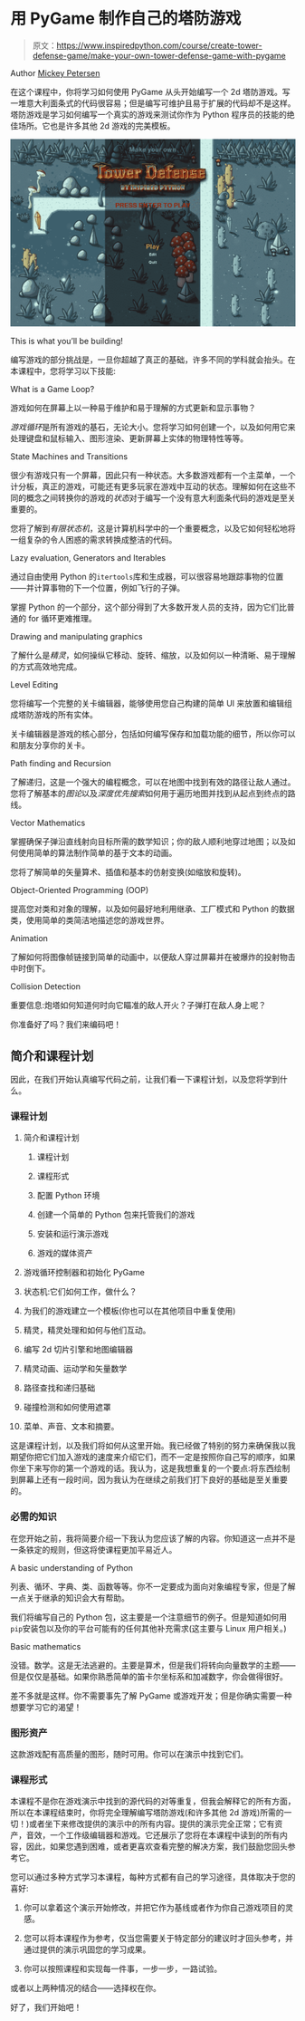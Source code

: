# 用 PyGame 制作自己的塔防游戏

> 原文：<https://www.inspiredpython.com/course/create-tower-defense-game/make-your-own-tower-defense-game-with-pygame>

Author [Mickey Petersen](https://www.inspiredpython.com/author/mickey-petersen)

在这个课程中，你将学习如何使用 PyGame 从头开始编写一个 2d 塔防游戏。写一堆意大利面条式的代码很容易；但是编写可维护且易于扩展的代码却不是这样。塔防游戏是学习如何编写一个真实的游戏来测试你作为 Python 程序员的技能的绝佳场所。它也是许多其他 2d 游戏的完美模板。

[![Screenshot of the main menu of the PyGame Tower Defense Game](img/411fd06f9220c989d883fb1772bf8f75.png)](https://www.inspiredpython.com/static/courses/create-tower-defense-game/tower-defense-demo-main-menu.png)

This is what you’ll be building!



编写游戏的部分挑战是，一旦你超越了真正的基础，许多不同的学科就会抬头。在本课程中，您将学习以下技能:

What is a Game Loop?

游戏如何在屏幕上以一种易于维护和易于理解的方式更新和显示事物？

*游戏循环*是所有游戏的基石，无论大小。您将学习如何创建一个，以及如何用它来处理键盘和鼠标输入、图形渲染、更新屏幕上实体的物理特性等等。

State Machines and Transitions

很少有游戏只有一个屏幕，因此只有一种状态。大多数游戏都有一个主菜单，一个计分板，真正的游戏，可能还有更多玩家在游戏中互动的状态。理解如何在这些不同的概念之间转换你的游戏的*状态*对于编写一个没有意大利面条代码的游戏是至关重要的。

您将了解到*有限状态机*，这是计算机科学中的一个重要概念，以及它如何轻松地将一组复杂的令人困惑的需求转换成整洁的代码。

Lazy evaluation, Generators and Iterables

通过自由使用 Python 的`itertools`库和生成器，可以很容易地跟踪事物的位置——并计算事物的下一个位置，例如飞行的子弹。

掌握 Python 的一个部分，这个部分得到了大多数开发人员的支持，因为它们比普通的 for 循环更难推理。

Drawing and manipulating graphics

了解什么是*精灵*，如何操纵它移动、旋转、缩放，以及如何以一种清晰、易于理解的方式高效地完成。

Level Editing

您将编写一个完整的关卡编辑器，能够使用您自己构建的简单 UI 来放置和编辑组成塔防游戏的所有实体。

关卡编辑器是游戏的核心部分，包括如何编写保存和加载功能的细节，所以你可以和朋友分享你的关卡。

Path finding and Recursion

了解递归，这是一个强大的编程概念，可以在地图中找到有效的路径让敌人通过。您将了解基本的*图论*以及*深度优先搜索*如何用于遍历地图并找到从起点到终点的路线。

Vector Mathematics

掌握确保子弹沿直线射向目标所需的数学知识；你的敌人顺利地穿过地图；以及如何使用简单的算法制作简单的基于文本的动画。

您将了解简单的矢量算术、插值和基本的仿射变换(如缩放和旋转)。

Object-Oriented Programming (OOP)

提高您对类和对象的理解，以及如何最好地利用继承、工厂模式和 Python 的数据类，使用简单的类简洁地描述您的游戏世界。

Animation

了解如何将图像帧链接到简单的动画中，以便敌人穿过屏幕并在被爆炸的投射物击中时倒下。

Collision Detection

重要信息:炮塔如何知道何时向它瞄准的敌人开火？子弹打在敌人身上呢？

你准备好了吗？我们来编码吧！

## 简介和课程计划

因此，在我们开始认真编写代码之前，让我们看一下课程计划，以及您将学到什么。

### 课程计划

1.  简介和课程计划

    1.  课程计划

    2.  课程形式

    3.  配置 Python 环境

    4.  创建一个简单的 Python 包来托管我们的游戏

    5.  安装和运行演示游戏

    6.  游戏的媒体资产

2.  游戏循环控制器和初始化 PyGame

3.  状态机:它们如何工作，做什么？

4.  为我们的游戏建立一个模板(你也可以在其他项目中重复使用)

5.  精灵，精灵处理和如何与他们互动。

6.  编写 2d 切片引擎和地图编辑器

7.  精灵动画、运动学和矢量数学

8.  路径查找和递归基础

9.  碰撞检测和如何使用遮罩

10.  菜单、声音、文本和摘要。

这是课程计划，以及我们将如何从这里开始。我已经做了特别的努力来确保我以我期望你把它们加入游戏的速度来介绍它们，而不一定是按照你自己写的顺序，如果你坐下来写你的第一个游戏的话。我认为，这是我想重复的一个要点:将东西绘制到屏幕上还有一段时间，因为我认为在继续之前我们打下良好的基础是至关重要的。

### 必需的知识

在您开始之前，我将简要介绍一下我认为您应该了解的内容。你知道这一点并不是一条铁定的规则，但这将使课程更加平易近人。

A basic understanding of Python

列表、循环、字典、类、函数等等。你不一定要成为面向对象编程专家，但是了解一点关于继承的知识会大有帮助。

我们将编写自己的 Python 包，这主要是一个注意细节的例子。但是知道如何用`pip`安装包以及你的平台可能有的任何其他补充需求(这主要与 Linux 用户相关。)

Basic mathematics

没错。数学。这是无法逃避的。主要是算术，但是我们将转向向量数学的主题——但是仅仅是基础。如果你熟悉简单的笛卡尔坐标系和加减数字，你会做得很好。

差不多就是这样。你不需要事先了解 PyGame 或游戏开发；但是你确实需要一种想要学习它的渴望！

### 图形资产

这款游戏配有高质量的图形，随时可用。你可以在演示中找到它们。

### 课程形式

本课程不是你在游戏演示中找到的源代码的对等重复，但我会解释它的所有方面，所以在本课程结束时，你将完全理解编写塔防游戏(和许多其他 2d 游戏)所需的一切！)或者坐下来修改提供的演示中的所有内容。提供的演示完全正常；它有资产，音效，一个工作级编辑器和游戏。它还展示了您将在本课程中读到的所有内容，因此，如果您遇到困难，或者更喜欢查看完整的解决方案，我们鼓励您回头参考它。

您可以通过多种方式学习本课程，每种方式都有自己的学习途径，具体取决于您的喜好:

1.  你可以拿着这个演示开始修改，并把它作为基线或者作为你自己游戏项目的灵感。

2.  您可以将本课程作为参考，仅当您需要关于特定部分的建议时才回头参考，并通过提供的演示巩固您的学习成果。

3.  你可以按照课程和实现每一件事，一步一步，一路试验。

或者以上两种情况的结合——选择权在你。

好了，我们开始吧！